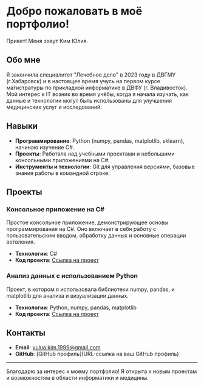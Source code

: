 # Добро пожаловать в моё портфолио!

Привет! Меня зовут Ким Юлия. 

## Обо мне

Я закончила специалитет "Лечебное дело" в 2023 году в ДВГМУ (г.Хабаровск) и в настоящее время учусь на первом курсе магистратуры по прикладной информатике в ДВФУ (г. Владивосток). Мой интерес к IT возник во время учёбы, когда я начала изучать, как данные и технологии могут быть использованы для улучшения медицинских услуг и исследований.

## Навыки

- **Программирование**: Python (numpy, pandas, matplotlib, sklearn), начинаю изучение C#.
- **Проекты**: Работала над учебными проектами и небольшими консольными приложениями на C#.
- **Инструменты и технологии**: Git для управления версиями, базовые знания работы в командной строке.

## Проекты

### Консольное приложение на C#

Простое консольное приложение, демонстрирующее основы программирования на C#. Оно включает в себя работу с пользовательским вводом, обработку данных и основные операции ветвления.

- **Технологии**: C#
- **Код проекта**: [Ссылка на проект](https://github.com/Yulia-Kim-Student/Hello_world.git)

### Анализ данных с использованием Python

Проект, в котором я использовала библиотеки numpy, pandas, и matplotlib для анализа и визуализации данных. 

- **Технологии**: Python, numpy, pandas, matplotlib
- **Код проекта**: [Ссылка на проект](https://github.com/Yulia-Kim-Student/Yulia-Kim-Student.github.io/tree/master1)

## Контакты

- **Email**: [yulua.kim.1999@gmail.com](mailto:yulua.kim.1999@gmail.com)
- **GitHub**: [GitHub профиль](URL-ссылка на ваш GitHub профиль)

---

Благодарю за интерес к моему портфолио! Я открыта к новым проектам и возможностям в области информатики и медицины.
